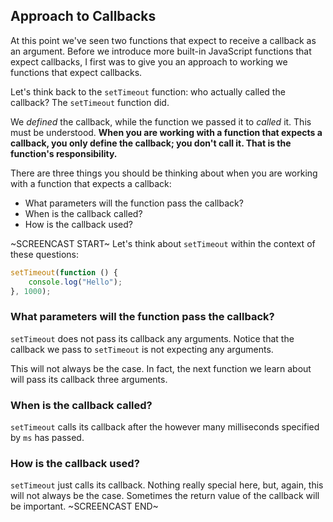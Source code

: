 ## Approach to Callbacks

At this point we've seen two functions that expect to receive a callback as an argument. Before we introduce more built-in JavaScript functions that expect callbacks, I first was to give you an approach to working we functions that expect callbacks.

Let's think back to the `setTimeout` function: who actually called the callback? The `setTimeout` function did.

We *defined* the callback, while the function we passed it to *called* it. This must be understood. **When you are working with a function that expects a callback, you only define the callback; you don't call it. That is the function's responsibility.**

There are three things you should be thinking about when you are working with a function that expects a callback:

* What parameters will the function pass the callback?
* When is the callback called?
* How is the callback used?

~SCREENCAST START~
Let's think about `setTimeout` within the context of these questions:

```js
setTimeout(function () {
    console.log("Hello");
}, 1000);
```

### What parameters will the function pass the callback?

`setTimeout` does not pass its callback any arguments. Notice that the callback we pass to `setTimeout` is not expecting any arguments.

This will not always be the case. In fact, the next function we learn about will pass its callback three arguments.

### When is the callback called?

`setTimeout` calls its callback after the however many milliseconds specified by `ms` has passed.

### How is the callback used?

`setTimeout` just calls its callback. Nothing really special here, but, again, this will not always be the case. Sometimes the return value of the callback will be important.
~SCREENCAST END~
